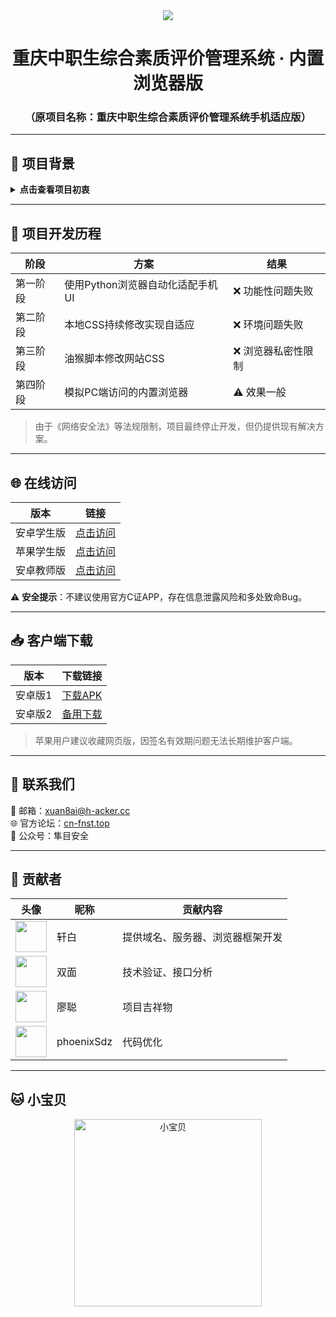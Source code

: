 <div align="center">

<img src="https://count.getloli.com/@xiaotao?name=xiaotao&theme=moebooru-h&padding=7&offset=0&align=center&scale=1&pixelated=1&darkmode=auto">

# 重庆中职生综合素质评价管理系统 · 内置浏览器版

### （原项目名称：重庆中职生综合素质评价管理系统手机适应版）

</div>

---

## 📌 项目背景

<details>
<summary><b>点击查看项目初衷</b></summary>

由于教委平台存在诸多技术问题：
- 平台优化缺失
- 无移动端自适应
- APP短信验证码服务不稳定
- 功能维护不足
- 安全防护薄弱

<span style="color: red;">(σ;*Д*)σ死刑！</span>

附加说明：服务器性能不稳定，经观察晚上会自动关闭服务器（建议在上午10:00至下午20:00访问）
</details>

---

## 🚀 项目开发历程

| 阶段 | 方案 | 结果 |
|------|------|------|
| 第一阶段 | 使用Python浏览器自动化适配手机UI | ❌ 功能性问题失败 |
| 第二阶段 | 本地CSS持续修改实现自适应 | ❌ 环境问题失败 |
| 第三阶段 | 油猴脚本修改网站CSS | ❌ 浏览器私密性限制 |
| 第四阶段 | 模拟PC端访问的内置浏览器 | ⚠️ 效果一般 |

> 由于《网络安全法》等法规限制，项目最终停止开发，但仍提供现有解决方案。

---

## 🌐 在线访问

| 版本 | 链接 |
|------|------|
| 安卓学生版 | [点击访问](https://xuan8ai.github.io/cqjypg/nz/) |
| 苹果学生版 | [点击访问](http://c82e67f7.xy.proaa.top/cqjypg/index.html) |
| 安卓教师版 | [点击访问](https://xuan8ai.github.io/cqjypg/nz/js.html) |

⚠️ **安全提示**：不建议使用官方C证APP，存在信息泄露风险和多处致命Bug。

---

## 📥 客户端下载

| 版本 | 下载链接 |
|------|----------|
| 安卓版1 | [下载APK](http://c82e67f7.xy.proaa.top/cqjypg/重庆中职生综合素质评价内置浏览器版_0.0.1.apk) |
| 安卓版2 | [备用下载](https://xuan8ai.github.io/cqjypg/nz/重庆中职生综合素质评价内置浏览器版_0.0.1.apk) |

> 苹果用户建议收藏网页版，因签名有效期问题无法长期维护客户端。

---

## 🤝 联系我们

📧 邮箱：xuan8ai@h-acker.cc  
🌐 官方论坛：[cn-fnst.top](https://www.cn-fnst.top/)  
📱 公众号：隼目安全

---

## 👥 贡献者

| 头像 | 昵称 | 贡献内容 |
|------|------|----------|
| <img src="https://q.qlogo.cn/g?b=qq&s=100&nk=2594709540" width="50"> | 轩白 | 提供域名、服务器、浏览器框架开发 |
| <img src="https://q.qlogo.cn/g?b=qq&s=100&nk=2137089783" width="50"> | 双面 | 技术验证、接口分析 |
| <img src="https://q.qlogo.cn/g?b=qq&s=100&nk=2435863198" width="50"> | 廖聪 | 项目吉祥物 |
| <img src="https://avatars.githubusercontent.com/u/134758010?v=4" width="50"> | phoenixSdz | 代码优化 |

---

## 🐱 小宝贝

<div align="center">
<img src="https://www.cn-fnst.top/wp-content/uploads/2025/06/c43261515720250628234131.jpg" width="300" alt="小宝贝">
</div>